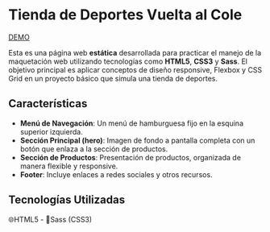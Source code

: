 # Tienda de Deportes Vuelta al Cole
[DEMO](https://laurarguezf.github.io/tienda_vuelta_cole/)

Esta es una página web **estática** desarrollada para practicar el manejo de la maquetación web utilizando tecnologías como **HTML5**, **CSS3** y **Sass**. El objetivo principal es aplicar conceptos de diseño responsive, Flexbox y CSS Grid en un proyecto básico que simula una tienda de deportes.

## Características

   - **Menú de Navegación**: Un menú de hamburguesa fijo en la esquina superior izquierda.
   - **Sección Principal (hero)**: Imagen de fondo a pantalla completa con un botón que enlaza a la sección de productos.
   - **Sección de Productos**: Presentación de productos, organizada de manera flexible y responsive.
   - **Footer**: Incluye enlaces a redes sociales y otros recursos.

## Tecnologías Utilizadas

🌐HTML5 - 🎨Sass (CSS3)
